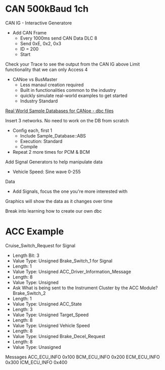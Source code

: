 # CAN 500kBaud 1ch

CAN IG - Interactive Generatore 
- Add CAN Frame
  - Every 1000ms send CAN Data DLC 8
  - Send 0xE, 0x2, 0x3
  - ID = 200
  - Start

Check your Trace to see the output from the CAN IG above
Limit functionality that we can only Access 4
- CANoe vs BusMaster 
    - Less manaul creation required
    - Built in functionalities common to the industry
    - quickly simulate real-world examples to get started
    - Industry Standard

[Real World Sample Databases for CANoe - dbc files](https://github.com/commaai/opendbc)

Insert 3 networks. No need to work on the DB from scratch
- Config each, first 1 
  - Include Sample_Database::ABS
  - Execution: Standard
  - Compile
- Repeat 2 more times for PCM & BCM
  
Add Signal Generators to help manipulate data
- Vehicle Speed: Sine wave 0-255

Data
- Add Signals, focus the one you're more interested with

Graphics will show the data as it changes over time

Break into learning how to create our own dbc

# ACC Example
Cruise_Switch_Request for Signal
- Length Bit: 3
- Value Type: Unsigned
Brake_Switch_1 for Signal
- Length: 1
- Value Type: Unsigned
ACC_Driver_Information_Message
- Length: 8
- Value Type: Unsigned
- Ask What is being sent to the Instrument Cluster by the ACC Module?
Brake_Switch_2
- Length: 1
- Value Type: Unsigned
ACC_State
- Length: 3 
- Value Type: Unsigned
Target_Speed
- Length: 8
- Value Type: Unsigned 
Vehicle Speed
- Length: 8
- Value Type: Unsigned
Brake_Decel_Request
- Length: 8
- Value Type: Unasigned

Messages
ACC_ECU_INFO
0x100
BCM_ECU_INFO
0x200
ECM_ECU_INFO
0x300
ICM_ECU_INFO
0x400